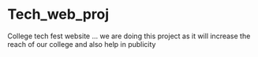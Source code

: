 # Tech_web_proj
College tech fest website ... we are doing this project as it will increase the reach of our college and also help in publicity
